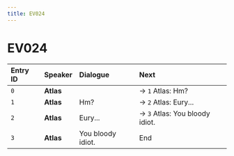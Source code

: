 ```yaml
---
title: EV024
---
```


# EV024


| Entry ID | Speaker | Dialogue | Next |
| :------- | :------ | :------- | :------------ |
| `0` | **Atlas** |  | → `1` Atlas: Hm? |
| `1` | **Atlas** | Hm? | → `2` Atlas: Eury\.\.\. |
| `2` | **Atlas** | Eury\.\.\. | → `3` Atlas: You bloody idiot\. |
| `3` | **Atlas** | You bloody idiot\. | End |
